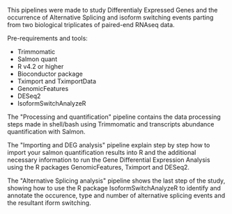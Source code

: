 This pipelines were made to study Differentialy Expressed Genes and the occurrence of Alternative Splicing and isoform switching events parting from two biological triplicates of paired-end RNAseq data.

Pre-requirements and tools:
- Trimmomatic
- Salmon quant
- R v4.2 or higher
- Bioconductor package
- Tximport and TximportData
- GenomicFeatures
- DESeq2
- IsoformSwitchAnalyzeR

The "Processing and quantification" pipeline contains the data processing steps made in shell/bash using Trimmomatic and transcripts abundance quantification with Salmon.

The "Importing and DEG analysis" pipeline explain step by step how to import your salmon quantification results into R and the additional necessary information to run the Gene Differential Expression Analysis using the R packages GenomicFeatures, Tximport and DESeq2.

The "Alternative Splicing analysis" pipeline shows the last step of the study, showing how to use the R package IsoformSwitchAnalyzeR to identify and annotate the occurence, type and number of alternative splicing events and the resultant iform switching. 

